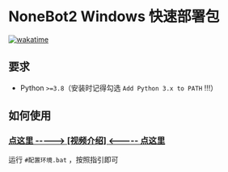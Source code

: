 # NoneBot2 Windows 快速部署包

[![wakatime](https://wakatime.com/badge/user/b61b0f9a-f40b-4c82-bc51-0a75c67bfccf/project/11088243-4834-4b8d-91c3-5b765bd053d4.svg)](https://wakatime.com/badge/user/b61b0f9a-f40b-4c82-bc51-0a75c67bfccf/project/11088243-4834-4b8d-91c3-5b765bd053d4)

## 要求

- Python `>=3.8`（安装时记得勾选 `Add Python 3.x to PATH` !!!）

## 如何使用

### [点这里 -----> \[视频介绍\] <----- 点这里](https://www.bilibili.com/video/BV11P411F7XM/)

运行 `#配置环境.bat` ，按照指引即可
